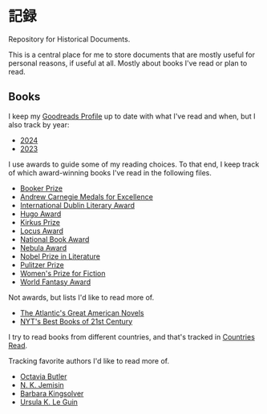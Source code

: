# 記録

Repository for Historical Documents.

This is a central place for me to store documents that are mostly useful for
personal reasons, if useful at all. Mostly about books I've read or plan to
read.

## Books

I keep my
[Goodreads Profile](https://www.goodreads.com/user/show/6142552-michael-daines)
up to date with what I've read and when, but I also track by year:

* [2024](2024-reading.md)
* [2023](2023-reading.md)

I use awards to guide some of my reading choices. To that end, I keep track of
which award-winning books I've read in the following files.

* [Booker Prize](booker-prize.md)
* [Andrew Carnegie Medals for Excellence](carnegie-medal.md)
* [International Dublin Literary Award](dublin-award.md)
* [Hugo Award](hugo-award.md)
* [Kirkus Prize](kirkus.md)
* [Locus Award](locus-award.md)
* [National Book Award](national-book-award.md)
* [Nebula Award](nebula-award.md)
* [Nobel Prize in Literature](nobel-literature.md)
* [Pulitzer Prize](pulitzer.md)
* [Women's Prize for Fiction](womens.md)
* [World Fantasy Award](world-fantasy.md)

Not awards, but lists I'd like to read more of.

* [The Atlantic's Great American Novels](great-american-novels.md)
* [NYT's Best Books of 21st Century](nyt-100-best-21st-century.md)

I try to read books from different countries, and that's tracked in
[Countries Read](countries-read.md).

Tracking favorite authors I'd like to read more of.

* [Octavia Butler](octavia.md)
* [N. K. Jemisin](jemisin.md)
* [Barbara Kingsolver](kingsolver.md)
* [Ursula K. Le Guin](le-guin.md)
